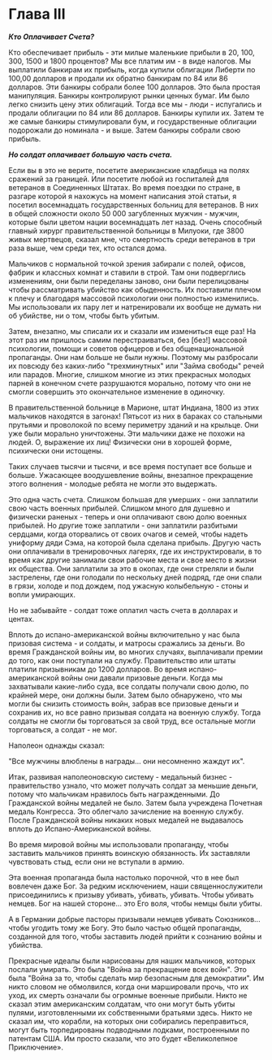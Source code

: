 
# Глава III

***Кто Оплачивает Счета?***

Кто обеспечивает прибыль - эти милые маленькие прибыли в 20, 100, 300, 1500 и 1800 процентов? Мы все платим им - в виде налогов. Мы выплатили банкирам их прибыль, когда купили облигации Либерти <!--(Liberty Bonds?)--> <!-- Liberty Bonds are a financial concept where someone invests in government--> по 100,00 долларов и продали их обратно банкирам по 84 или 86 долларов. Эти банкиры собрали более 100 долларов. Это была простая манипуляция. Банкиры контролируют рынки ценных бумаг. Им было легко снизить цену этих облигаций. Тогда все мы - люди - испугались и продали облигации по 84 или 86 долларов. Банкиры купили их. Затем те же самые банкиры стимулировали бум, и государственные облигации подорожали до номинала - и выше. Затем банкиры собрали свою прибыль.

***Но солдат оплачивает большую часть счета.***

Если вы в это не верите, посетите американские кладбища на полях сражений за границей. Или посетите любой из госпиталей для ветеранов в Соединенных Штатах. Во время поездки по стране, в разгаре которой я нахожусь на момент написания этой статьи, я посетил восемнадцать государственных больниц для ветеранов. В них в общей сложности около 50 000 загубленных мужчин - мужчин, которые были цветом нации <!--(In Russian, it is more appropriate to say "цвет нации" in meaning "the pride of the nation" than “избранный народ”/ “the chosen ones of the nations” literal translation “the pick of the nation") --> восемнадцать лет назад. Очень способный главный хирург правительственной больницы в Милуоки, где 3800 живых мертвецов, сказал мне, что смертность среди ветеранов в три раза выше, чем среди тех, кто остался дома.

Мальчиков с нормальной точкой зрения забирали с полей, офисов, фабрик и классных комнат и ставили в строй. Там они подверглись изменениям, они были переделаны заново, они были перелицованы <!--(It seems to me that this is the closest Russian analogue to "about face" is "перелицованный" - turned inside out, retains the original message. It's a bit difficult for me to convey this sound in this phrase, I'm not a philologist, alliteration is closest (but I'm not sure if the term is correct). About  face (in the meaning of turned) - (verbatim) о лице - перелицованный correlation through the root of the word "лиц")--> чтобы рассматривать убийство как обыденность. Их поставили плечом к плечу и благодаря массовой психологии они полностью изменились. Мы использовали их пару лет и натренировали  их вообще не думать ни об убийстве, ни о том, чтобы быть убитым.

<!-- About Face means to turn 180 degree and face the other direction. The Russian military term from marching would be what you would want I think. His parallel here is that the soldiers are trained to change from civil loving people to hard killers and in the next paragraph he says they were then to turn away from this and become civil and loving again. This is a very hard thing for most people. I know, I can turn away suddenly but it takes me a couple of days to turn it off, most cant do this like I can. (I was a Marine a long time ago, and later I hunted criminals for the courts.) --> 

<!-- How would you say someone "Turned to Sin" or "Turned away from Sin" those would be good parallels and work with the Russian Orthodox ethos.-->  

<!-- Yes, I got it. I need to try a Russian word/phrase. "Перелицовка" is exactly turning inside out, they remained the same, but changed by 180 degrees. Turned to Sin - the Fall. Doesn't really capture the point, in my opinion. It wasn't a conscious choice, it was forcing! It was the state machine that remade them to fit their needs. They were forced to change their moral principles to immoral ones (immoral in any other situation). I'll try to find a more militarized word.-->

Затем, внезапно, мы списали их и сказали им измениться <!-- (I'm using "измениться" here because only an object can be “перелицован”. Here “the boys” are the subject)--> еще раз! На этот раз им пришлось самим перестраиваться, без [без!] массовой психологии, помощи и советов офицеров и без общенациональной пропаганды. Они нам больше не были нужны. Поэтому мы разбросали их повсюду без каких-либо "трехминутных" или "Займа свободы" речей или парадов. Многие, слишком многие из этих прекрасных молодых парней в конечном счете разрушаются морально, потому что они не смогли совершить это окончательное изменение в одиночку.

В правительственной больнице в Марионе, штат Индиана, 1800 из этих мальчиков находятся в загонах! Пятьсот из них в бараках со стальными прутьями и проволокой по всему периметру зданий и на крыльце. Они уже были морально уничтожены. Эти мальчики даже не похожи на людей. О, выражение их лиц! Физически они в хорошей форме, психически они истощены.

Таких случаев тысячи и тысячи, и все время поступает все больше и больше. Ужасающее воодушевление войны, внезапное прекращение этого волнения - молодые ребята не могли это выдержать.

Это одна часть счета. Слишком большая для умерших - они заплатили свою часть военных прибылей. Слишком много для душевно и физически раненых - теперь и они оплачивают свою долю военных прибылей. Но другие тоже заплатили - они заплатили разбитыми сердцами, когда оторвались от своих очагов и семей, чтобы надеть униформу дяди Сэма, на которой была сделана прибыль.  Другую часть они оплачивали в тренировочных лагерях, где их инструктировали, в то время как другие занимали свои рабочие места и свое место в жизни их общества. Они заплатили за это в окопах, где они стреляли и были застрелены, где они голодали по нескольку дней подряд, где они спали в грязи, холоде и под дождем, под ужасную колыбельную  -  стоны и вопли умирающих. 

Но не забывайте - солдат тоже оплатил часть счета в долларах и центах.

Вплоть до испано-американской войны включительно у нас была призовая система <!-- The prize system, judging by the further description, is it something like Kaper/privateer?!) Essentially yes, it is similar to трофей --> - и солдаты, и матросы сражались за деньги. Во время Гражданской войны им, во многих случаях, выплачивали премии до того, как они поступали на службу. Правительство или штаты платили призывникам до 1200 долларов. Во время испано-американской войны они давали призовые деньги. Когда мы захватывали какие-либо суда, все солдаты получали свою долю, по крайней мере, они должны были. Затем было обнаружено, что мы могли бы снизить стоимость войн, забрав все призовые деньги и сохранив их, но все равно призывая солдата на военную службу. Тогда солдаты не смогли бы торговаться за свой труд, все остальные могли торговаться, а солдат - не мог.

Наполеон однажды сказал:

"Все мужчины влюблены в награды... они несомненно жаждут их". <!-- (the word "награда" as "militarized decoration", it seems to me, is more suitable than "украшение" as decoration, decor) YES that is correct, награда, would be correct in my opinion -->

Итак, развивая наполеоновскую систему - медальный бизнес - правительство узнало, что может получать солдат за меньшие деньги, потому что мальчикам нравилось быть награжденными. До Гражданской войны медалей не было. Затем была учреждена Почетная медаль Конгресса. Это облегчало зачисление на военную службу. После Гражданской войны никаких новых медалей не выдавалось вплоть до Испано-Американской войны.

Во время мировой войны мы использовали пропаганду, чтобы заставить мальчиков принять воинскую обязанность. Их заставляли чувствовать стыд, если они не вступали в армию.

Эта военная пропаганда была настолько порочной, что в нее был вовлечен даже Бог. За редким исключением, наши священнослужители присоединились к призыву убивать, убивать, убивать. Чтобы убивать немцев. Бог на нашей стороне... это Его воля, чтобы немцы были убиты.

А в Германии добрые пасторы призывали немцев убивать Союзников... чтобы угодить тому же Богу. Это было частью общей пропаганды, созданной для того, чтобы заставить людей прийти к сознанию войны и убийства. 

Прекрасные идеалы были нарисованы для наших мальчиков, которых послали умирать. Это была "Война за прекращение всех войн". Это была "Война за то, чтобы сделать мир безопасным для демократии". Им никто словом не обмолвился, когда они маршировали прочь, что их уход, их смерть означали бы огромные военные прибыли. Никто не сказал этим американским солдатам, что они могут быть убиты пулями, изготовленными их собственными братьями здесь. Никто не сказал им, что корабли, на которых они собирались переправиться, могут быть торпедированы подводными лодками, построенными по патентам США. Им просто сказали, что это будет «Великолепное Приключение». <!-- (it's really up to tears. for every country, for every person, probably.I'll get back to work later. When emotions stop.) God Bless you Eugenia, you have a soft and gentle heart -->

